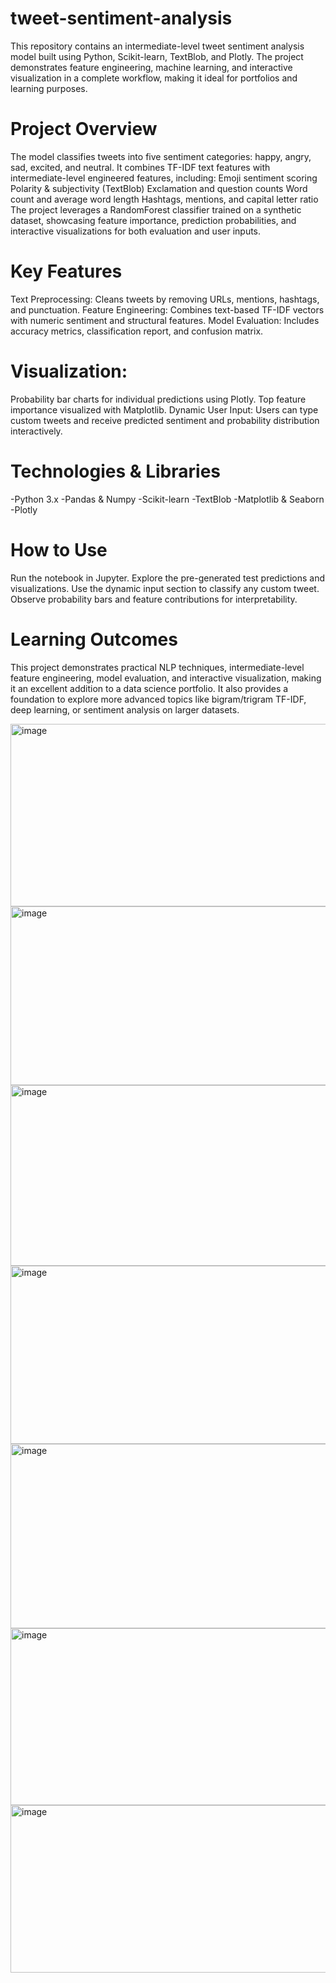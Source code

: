 # tweet-sentiment-analysis
This repository contains an intermediate-level tweet sentiment analysis model built using Python, Scikit-learn, TextBlob, and Plotly. The project demonstrates feature engineering, machine learning, and interactive visualization in a complete workflow, making it ideal for portfolios and learning purposes.

# Project Overview
The model classifies tweets into five sentiment categories: happy, angry, sad, excited, and neutral. It combines TF-IDF text features with intermediate-level engineered features, including:
Emoji sentiment scoring
Polarity & subjectivity (TextBlob)
Exclamation and question counts
Word count and average word length
Hashtags, mentions, and capital letter ratio
The project leverages a RandomForest classifier trained on a synthetic dataset, showcasing feature importance, prediction probabilities, and interactive visualizations for both evaluation and user inputs.

# Key Features
Text Preprocessing: Cleans tweets by removing URLs, mentions, hashtags, and punctuation.
Feature Engineering: Combines text-based TF-IDF vectors with numeric sentiment and structural features.
Model Evaluation: Includes accuracy metrics, classification report, and confusion matrix.

# Visualization:
Probability bar charts for individual predictions using Plotly.
Top feature importance visualized with Matplotlib.
Dynamic User Input: Users can type custom tweets and receive predicted sentiment and probability distribution interactively.

# Technologies & Libraries
-Python 3.x
-Pandas & Numpy
-Scikit-learn
-TextBlob
-Matplotlib & Seaborn
-Plotly

# How to Use
Run the notebook in Jupyter.
Explore the pre-generated test predictions and visualizations.
Use the dynamic input section to classify any custom tweet.
Observe probability bars and feature contributions for interpretability.

# Learning Outcomes
This project demonstrates practical NLP techniques, intermediate-level feature engineering, model evaluation, and interactive visualization, making it an excellent addition to a data science portfolio. It also provides a foundation to explore more advanced topics like bigram/trigram TF-IDF, deep learning, or sentiment analysis on larger datasets.

<img width="814" height="292" alt="image" src="https://github.com/user-attachments/assets/91ce01c0-e9dc-4bf0-8e0e-0aada90acb06" />

<img width="798" height="286" alt="image" src="https://github.com/user-attachments/assets/53f65548-5e8c-4b88-809f-13123ebaa7a4" />

<img width="804" height="289" alt="image" src="https://github.com/user-attachments/assets/bfb3ae38-17fc-47e7-a132-cd043513cf0e" />

<img width="809" height="285" alt="image" src="https://github.com/user-attachments/assets/ac55d7a2-08e8-434f-9486-c410de99bc88" />

<img width="814" height="295" alt="image" src="https://github.com/user-attachments/assets/a23385cf-cb9b-4d0b-857a-210fa7f0decb" />

<img width="812" height="283" alt="image" src="https://github.com/user-attachments/assets/bee285e2-387e-4662-acfa-994f8120cee8" />

<img width="771" height="268" alt="image" src="https://github.com/user-attachments/assets/02c6bc3b-cc80-4384-b284-b5618594b58b" />
